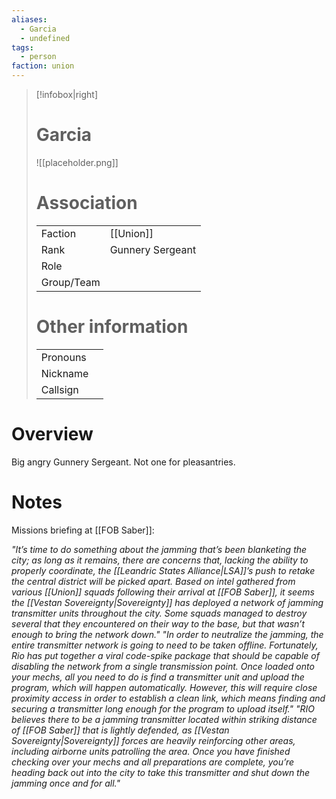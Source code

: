 ```yaml
---
aliases: 
  - Garcia
  - undefined
tags: 
  - person
faction: union 
---
```


> [!infobox|right] 
> # Garcia
> ![[placeholder.png]]
> # Association
> | | |
> | ---- | ---- |
> | Faction | [[Union]] |
> | Rank | Gunnery Sergeant |
> | Role |  |
> | Group/Team | |
> # Other information
> | | | 
> | - | - |
> | Pronouns | |
> | Nickname | |
> | Callsign | | 

# Overview
Big angry Gunnery Sergeant. Not one for pleasantries.

# Notes
Missions briefing at [[FOB Saber]]:

*"It’s time to do something about the jamming that’s been blanketing the city; as long as it remains, there are concerns that, lacking the ability to properly coordinate, the [[Leandric States Alliance|LSA]]’s push to retake the central district will be picked apart. Based on intel gathered from various [[Union]] squads following their arrival at [[FOB Saber]], it seems the [[Vestan Sovereignty|Sovereignty]] has deployed a network of jamming transmitter units throughout the city. Some squads managed to destroy several that they encountered on their way to the base, but that wasn’t enough to bring the network down."*
*"In order to neutralize the jamming, the entire transmitter network is going to need to be taken offline. Fortunately, Rio has put together a viral code-spike package that should be capable of disabling the network from a single transmission point. Once loaded onto your mechs, all you need to do is find a transmitter unit and upload the program, which will happen automatically. However, this will require close proximity access in order to establish a clean link, which means finding and securing a transmitter long enough for the program to upload itself."*
*"RIO believes there to be a jamming transmitter located within striking distance of [[FOB Saber]] that is lightly defended, as [[Vestan Sovereignty|Sovereignty]] forces are heavily reinforcing other areas, including airborne units patrolling the area. Once you have finished checking over your mechs and all preparations are complete, you’re heading back out into the city to take this transmitter and shut down the jamming once and for all."*
